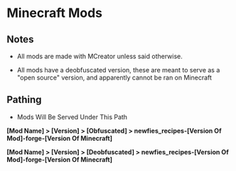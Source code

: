 # Minecraft Mods

## Notes
 
- All mods are made with MCreator unless said otherwise.

- All mods have a deobfuscated version, these are meant to serve as a "open source" version, and apparently cannot be ran on Minecraft

## Pathing

- Mods Will Be Served Under This Path

**__[Mod Name]__ > __[Version]__ > __[Obfuscated]__ > newfies_recipes-[Version Of Mod]-forge-__[Version Of Minecraft]__**

**__[Mod Name]__ > __[Version]__ > __[Deobfuscated]__ > newfies_recipes-__[Version Of Mod]__-forge-__[Version Of Minecraft]__**